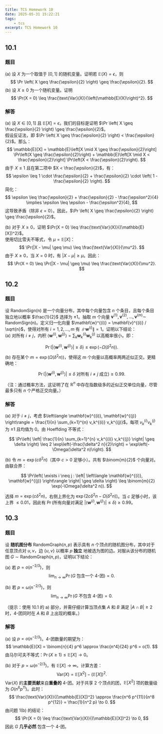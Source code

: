 ```yaml
---
title: TCS Homework 10
date: 2025-05-31 15:22:21
tags:
    - tcs
excerpt: TCS Homework 10
---
```

## 10.1

### 题目
(a) 设 $X$ 为一个取值于 $[0, 1]$ 的随机变量。证明若 $\mathbb{E}(X) = \epsilon$，则  
$$
\Pr \left( X \geq \frac{\epsilon}{2} \right) \geq \frac{\epsilon}{2}.
$$ 
(b) 设 $X \geq 0$ 为一个随机变量。证明  
$$
\Pr(X = 0) \leq \frac{\text{Var}(X)}{\left(\mathbb{E}(X)\right)^2}.
$$

### 解答
(a) 设 $X \in [0, 1]$ 且 $\mathbb{E}[X] = \epsilon$。我们的目标是证明 $\Pr \left( X \geq \frac{\epsilon}{2} \right) \geq \frac{\epsilon}{2}$。  
假设反证法，即 $\Pr \left( X \geq \frac{\epsilon}{2} \right) < \frac{\epsilon}{2}$。那么：  
$$
\mathbb{E}[X] = \mathbb{E}\left[X \mid X \geq \frac{\epsilon}{2}\right] \Pr\left(X \geq \frac{\epsilon}{2}\right) + \mathbb{E}\left[X \mid X < \frac{\epsilon}{2}\right] \Pr\left(X < \frac{\epsilon}{2}\right).
$$ 
由于 $X \leq 1$ 且在第二项中 $X < \frac{\epsilon}{2}$，有：  
$$
\epsilon \leq 1 \cdot \frac{\epsilon}{2} + \frac{\epsilon}{2} \cdot \left( 1 - \frac{\epsilon}{2} \right).
$$ 
简化：  
$$
\epsilon \leq \frac{\epsilon}{2} + \frac{\epsilon}{2} - \frac{\epsilon^2}{4} \implies \epsilon \leq \epsilon - \frac{\epsilon^2}{4},
$$ 
这导致矛盾（除非 $\epsilon = 0$）。因此，$\Pr \left( X \geq \frac{\epsilon}{2} \right) \geq \frac{\epsilon}{2}$。  

(b) 对于 $X \geq 0$，证明 $\Pr(X = 0) \leq \frac{\text{Var}(X)}{(\mathbb{E}[X])^2}$。  
使用切比雪夫不等式，令 $\mu = \mathbb{E}[X]$：  
$$
\Pr(|X - \mu| \geq \mu) \leq \frac{\text{Var}(X)}{\mu^2}.
$$ 
由于 $X \geq 0$，当 $X = 0$ 时，有 $|X - \mu| \geq \mu$。因此：  
$$
\Pr(X = 0) \leq \Pr(|X - \mu| \geq \mu) \leq \frac{\text{Var}(X)}{\mu^2}.
$$

## 10.2
### 题目
设 RandomSign(n) 是一个向量分布，其中每个向量包含 $n$ 个条目，且每个条目独立地以概率 $\frac{1}{2}$ 选择为 $\pm 1$。抽取 $m$ 个向量 $\mathbf{v}^{(1)}, \mathbf{v}^{(2)}, \ldots, \mathbf{v}^{(m)} \sim$ RandomSign(n)。定义归一化向量 $\mathbf{w}^{(i)} = \mathbf{v}^{(i)} / \sqrt{n}$，使得对所有 $i = 1, 2, \ldots, m$ 有 $\|\mathbf{w}^{(i)}\| = 1$。证明以下结论：  
(a) 对所有 $i \neq j$，内积 $\left\langle \mathbf{w}^{(i)}, \mathbf{w}^{(j)} \right\rangle = \sum_k \mathbf{w}_k^{(i)} \mathbf{w}_k^{(j)}$ 以高概率很小。即：  

$$
\Pr\left( \left| \left\langle \mathbf{w}^{(i)}, \mathbf{w}^{(j)} \right\rangle \right| \geq \delta \right) \leq \exp\left(-\Omega(\delta^2 n)\right).
$$

(b) 存在某个 $m = \exp(\Omega(\delta^2 n))$，使得这 $m$ 个向量以高概率两两近似正交。更精确地：  

$$
\Pr\left( \left| \left\langle \mathbf{w}^{(i)}, \mathbf{w}^{(j)} \right\rangle \right| \leq \delta \text{ 对所有 } i \neq j \text{ 成立} \right) \geq 0.99.
$$

（注：通过概率方法，这证明了在 $\mathbb{R}^n$ 中存在指数级多的近似正交单位向量，尽管最多只有 $n$ 个严格正交向量。）

### 解答
(a) 对于 $i \neq j$，考虑 $\left\langle \mathbf{w}^{(i)}, \mathbf{w}^{(j)} \right\rangle = \frac{1}{n} \sum_{k=1}^{n} v_k^{(i)} v_k^{(j)}$。每项 $v_k^{(i)} v_k^{(j)}$ 为 $\pm 1$ 且均值为 0。由 Hoeffding 不等式：  

$$
\Pr\left( \left| \frac{1}{n} \sum_{k=1}^{n} v_k^{(i)} v_k^{(j)} \right| \geq \delta \right) \leq 2 \exp\left(-\frac{\delta^2 n}{2}\right) = \exp\left(-\Omega(\delta^2 n)\right).
$$

(b) 令 $m = \exp(c \delta^2 n)$（其中 $c > 0$ 足够小）。共有 $\binom{m}{2}$ 个向量对。由联合界：  

$$
\Pr\left( \exists i \neq j : \left| \left\langle \mathbf{w}^{(i)}, \mathbf{w}^{(j)} \right\rangle \right| \geq \delta \right) \leq \binom{m}{2} \exp(-\Omega(\delta^2 n)).
$$

选择 $m = \exp(c \delta^2 n)$，右侧上界化为 $\exp(2c \delta^2 n - \Omega(\delta^2 n))$。当 $c$ 足够小时，该上界 $\leq 0.01$，因此有 $\Pr(\text{所有向量对满足 } \left| \left\langle \mathbf{w}^{(i)}, \mathbf{w}^{(j)} \right\rangle \right| \leq \delta) \geq 0.99$。

## 10.3
### 题目
设 **随机图分布** $\text{RandomGraph}(n,p)$ 表示具有 $n$ 个顶点的随机图分布，其中对于任意顶点对 $u,v$，边 $\{u,v\}$ 以概率 $p$ **独立** 地被选为图的边。对服从该分布的随机图 $G \sim \text{RandomGraph}(n,p)$，证明以下结论：  

(a) 若 $p = o(n^{-2/3})$，则  
$$
\lim_{n \to \infty} \Pr(G \text{ 包含一个 } 4\text{-团}) = 0.
$$ 

(b) 若 $p = \omega(n^{-2/3})$，则  
$$
\lim_{n \to \infty} \Pr(G \text{ 不包含 } 4\text{-团}) = 0.
$$ 

（提示：使用 10.1 的 a) 部分，并需仔细计算当顶点集 $A$ 和 $B$ 满足 $|A \cap B| \geq 2$ 时，$4$-团同时在 $A$ 和 $B$ 上出现的概率。）  

### 解答
(a) 设 $p = o(n^{-2/3})$。$4$-团数量的期望为：  
$$
\mathbb{E}[X] = \binom{n}{4} p^6 \approx \frac{n^4}{24} p^6 = o(1).
$$ 
由马尔可夫不等式：$\Pr(X \geq 1) \leq \mathbb{E}[X] \to 0$。  

(b) 对于 $p = \omega(n^{-2/3})$，有 $\mathbb{E}[X] \to \infty$。计算方差：  
$$
\text{Var}(X) = \mathbb{E}[X^2] - (\mathbb{E}[X])^2.
$$ 
$\text{Var}(X)$ 的**主要贡献**来自**重叠的** $4$-团。对于共享 $2$ 个顶点的团，$\mathbb{E}[X^2]$ 项的数量级为 $O(n^6 p^{11})$。此时：  
$$
\frac{\text{Var}(X)}{(\mathbb{E}[X])^2} \approx \frac{n^6 p^{11}}{n^8 p^{12}} = \frac{1}{n^2 p} \to 0.
$$ 
由问题 1(b) 的结论：  
$$
\Pr(X = 0) \leq \frac{\text{Var}(X)}{(\mathbb{E}[X])^2} \to 0,
$$ 
因此 $G$ **几乎必然** 包含一个 $4$-团。